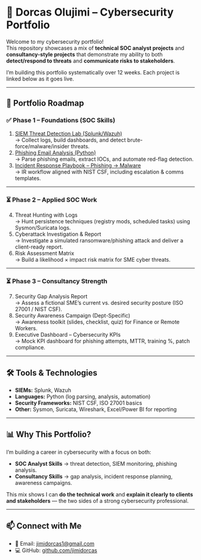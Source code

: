 # 🔐 Dorcas Olujimi – Cybersecurity Portfolio

Welcome to my cybersecurity portfolio!  
This repository showcases a mix of **technical SOC analyst projects** and **consultancy-style projects** that demonstrate my ability to both **detect/respond to threats** and **communicate risks to stakeholders**.  

I’m building this portfolio systematically over 12 weeks. Each project is linked below as it goes live.  

---

## 🚀 Portfolio Roadmap

### ✅ Phase 1 – Foundations (SOC Skills)
1. [SIEM Threat Detection Lab (Splunk/Wazuh)](link-coming-soon)  
   → Collect logs, build dashboards, and detect brute-force/malware/insider threats.  
2. [Phishing Email Analysis (Python)](link-coming-soon)  
   → Parse phishing emails, extract IOCs, and automate red-flag detection.  
3. [Incident Response Playbook – Phishing → Malware](link-coming-soon)  
   → IR workflow aligned with NIST CSF, including escalation & comms templates.  

---

### ⏳ Phase 2 – Applied SOC Work
4. Threat Hunting with Logs  
   → Hunt persistence techniques (registry mods, scheduled tasks) using Sysmon/Suricata logs.  
5. Cyberattack Investigation & Report  
   → Investigate a simulated ransomware/phishing attack and deliver a client-ready report.  
6. Risk Assessment Matrix  
   → Build a likelihood × impact risk matrix for SME cyber threats.  

---

### ⏳ Phase 3 – Consultancy Strength
7. Security Gap Analysis Report  
   → Assess a fictional SME’s current vs. desired security posture (ISO 27001 / NIST CSF).  
8. Security Awareness Campaign (Dept-Specific)  
   → Awareness toolkit (slides, checklist, quiz) for Finance or Remote Workers.  
9. Executive Dashboard – Cybersecurity KPIs  
   → Mock KPI dashboard for phishing attempts, MTTR, training %, patch compliance.  

---

## 🛠️ Tools & Technologies
- **SIEMs:** Splunk, Wazuh  
- **Languages:** Python (log parsing, analysis, automation)  
- **Security Frameworks:** NIST CSF, ISO 27001 basics  
- **Other:** Sysmon, Suricata, Wireshark, Excel/Power BI for reporting  

---

## 📊 Why This Portfolio?
I’m building a career in cybersecurity with a focus on both:  
- **SOC Analyst Skills** → threat detection, SIEM monitoring, phishing analysis.  
- **Consultancy Skills** → gap analysis, incident response planning, awareness campaigns.  

This mix shows I can **do the technical work** and **explain it clearly to clients and stakeholders** — the two sides of a strong cybersecurity professional.  

---

## 📫 Connect with Me
- 📧 Email: jimidorcas1@gmail.com  
- 💻 GitHub: [github.com/jimidorcas](https://github.com/jimidorcas)  



